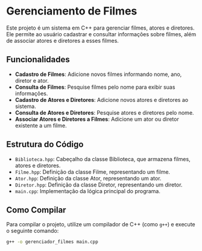 # Gerenciamento de Filmes

Este projeto é um sistema em C++ para gerenciar filmes, atores e diretores. Ele permite ao usuário cadastrar e consultar informações sobre filmes, além de associar atores e diretores a esses filmes.

## Funcionalidades

- **Cadastro de Filmes**: Adicione novos filmes informando nome, ano, diretor e ator.
- **Consulta de Filmes**: Pesquise filmes pelo nome para exibir suas informações.
- **Cadastro de Atores e Diretores**: Adicione novos atores e diretores ao sistema.
- **Consulta de Atores e Diretores**: Pesquise atores e diretores pelo nome.
- **Associar Atores e Diretores a Filmes**: Adicione um ator ou diretor existente a um filme.

## Estrutura do Código

- `Biblioteca.hpp`: Cabeçalho da classe Biblioteca, que armazena filmes, atores e diretores.
- `Filme.hpp`: Definição da classe Filme, representando um filme.
- `Ator.hpp`: Definição da classe Ator, representando um ator.
- `Diretor.hpp`: Definição da classe Diretor, representando um diretor.
- `main.cpp`: Implementação da lógica principal do programa.

## Como Compilar

Para compilar o projeto, utilize um compilador de C++ (como `g++`) e execute o seguinte comando:

```bash
g++ -o gerenciador_filmes main.cpp
